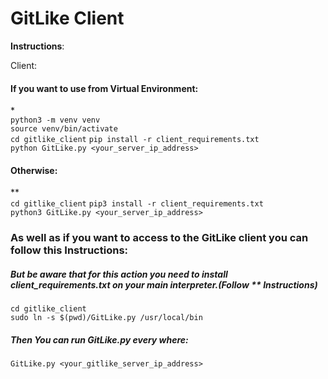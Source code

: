 # GitLike Client

**Instructions**:

Client:<br>
#### If you want to use from Virtual Environment:<br>
*<br>
`python3 -m venv venv`<br>
`source venv/bin/activate`<br>
`cd gitlike_client`
`pip install -r client_requirements.txt`<br>
`python GitLike.py <your_server_ip_address>`<br>

#### Otherwise:<br>
**<br>
`cd gitlike_client`
`pip3 install -r client_requirements.txt`<br>
`python3 GitLike.py <your_server_ip_address>`<br>

### As well as if you want to access to the GitLike client you can follow this Instructions: <br>
##### But be aware that for this action you need to install client_requirements.txt on your main interpreter.(Follow ** Instructions)
`cd gitlike_client`<br>
`sudo ln -s $(pwd)/GitLike.py /usr/local/bin`<br>
##### Then You can run GitLike.py every where:
`GitLike.py <your_gitlike_server_ip_address>`
